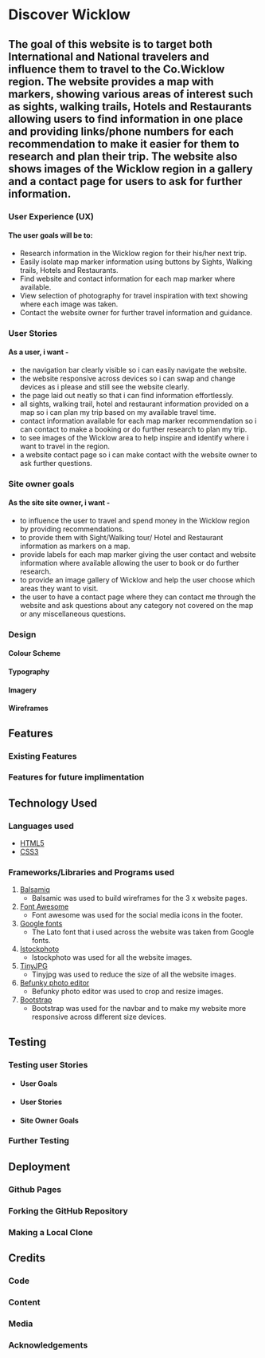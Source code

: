 # Discover Wicklow

## The goal of this website is to target both International and National travelers and influence them to travel to the Co.Wicklow region. The website provides a map with markers, showing various areas of interest such as sights, walking trails, Hotels and Restaurants allowing users to find information in one place and providing links/phone numbers for each recommendation to make it easier for them to research and plan their trip. The website also shows images of the Wicklow region in a gallery and a contact page for users to ask for further information.

### User Experience (UX)

#### The user goals will be to:
* Research information in the Wicklow region for their his/her next trip.
* Easily isolate map marker information using buttons by Sights, Walking trails, Hotels and Restaurants.
* Find website and contact information for each map marker where available.
* View selection of photography for travel inspiration with text showing where each image was taken.
* Contact the website owner for further travel information and guidance.

### User Stories

#### As a user, i want - 
* the navigation bar clearly visible so i can easily navigate the website.
* the website responsive across devices so i can swap and change devices as i please and still see the website clearly.
* the page laid out neatly so that i can find information effortlessly.
* all sights, walking trail, hotel and restaurant information provided on a map so i can plan my trip based on my available travel time.
* contact information available for each map marker recommendation so i can contact to make a booking or do further research to plan my trip.
* to see images of the Wicklow area to help inspire and identify where i want to travel in the region.
* a website contact page so i can make contact with the website owner to ask further questions.

### Site owner goals

#### As the site site owner, i want - 
* to influence the user to travel and spend money in the Wicklow region by providing recommendations.
* to provide them with Sight/Walking tour/ Hotel and Restaurant information as markers on a map. 
* provide labels for each map marker giving the user contact and website information where available allowing the user to book or do further research.
* to provide an image gallery of Wicklow and help the user choose which areas they want to visit.
* the user to have a contact page where they can contact me through the website and ask questions about any category not covered on the map or any miscellaneous questions.

### Design

#### Colour Scheme

#### Typography

#### Imagery

#### Wireframes

## Features

### Existing Features

### Features for future implimentation

## Technology Used

### Languages used
* [HTML5](https://en.wikipedia.org/wiki/HTML5)
* [CSS3](https://en.wikipedia.org/wiki/CSS)

### Frameworks/Libraries and Programs used
1.  [Balsamiq](https://balsamiq.com/)
    - Balsamic was used to build wireframes for the 3 x website pages.
2.  [Font Awesome](https://fontawesome.com/)
    - Font awesome was used for the social media icons in the footer.
3.  [Google fonts](https://fonts.google.com/)
    - The Lato font that i used across the website was taken from Google fonts.
4.  [Istockphoto](https://www.istockphoto.com/)
    - Istockphoto was used for all the website images.
5.  [TinyJPG](https://tinyjpg.com/)
    - Tinyjpg was used to reduce the size of all the website images.
6.  [Befunky photo editor](https://www.befunky.com/)
    - Befunky photo editor was used to crop and resize images.
7.  [Bootstrap](https://getbootstrap.com/)
    - Bootstrap was used for the navbar and to make my website more responsive across different size devices.

## Testing

### Testing user Stories
-   #### User Goals

-   #### User Stories

-   #### Site Owner Goals

### Further Testing

## Deployment

### Github Pages

### Forking the GitHub Repository

### Making a Local Clone

## Credits

### Code

### Content

### Media

### Acknowledgements